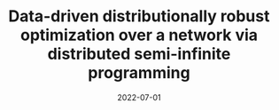 ---
title: "Data-driven distributionally robust optimization over a network via distributed semi-infinite programming"
collection: Conference Proceedings
permalink: /publication/cdc2022
excerpt: 'This paper focuses on solving a data-driven distributionally robust optimization problem over a network of agents.'
date: 2022-07-01
venue: 'IEEE 61st Conference on Decision and Control (CDC)'
paperurl: 'https://ieeexplore.ieee.org/abstract/document/9992604'
citation: 'A. Cherukuri, A. Zolanvari, G. Banjac and A. R. Hota, "Data-driven distributionally robust optimization over a network via distributed semi-infinite programming," in <i>2022 IEEE 61st Conference on Decision and Control (CDC)</i>, 2022.'
---